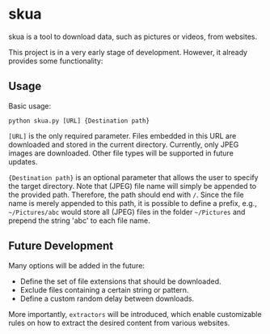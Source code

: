 # skua
skua is a tool to download data, such as pictures or videos, from websites.

This project is in a very early stage of development.
However, it already provides some functionality:

## Usage
Basic usage:
```
python skua.py [URL] {Destination path}
```
`[URL]` is the only required parameter. Files embedded in this URL are downloaded and stored in the current directory.
Currently, only JPEG images are downloaded. Other file types will be supported in future updates.

`{Destination path}` is an optional parameter that allows the user to specify the target directory.
Note that (JPEG) file name will simply be appended to the provided path. Therefore, the path should end with `/`. Since the file name is merely appended to this path, it is possible to define a prefix, e.g., `~/Pictures/abc` would store all (JPEG) files in the folder `~/Pictures` and prepend the string 'abc' to each file name.

## Future Development
Many options will be added in the future:

* Define the set of file extensions that should be downloaded.
* Exclude files containing a certain string or pattern.
* Define a custom random delay between downloads.

More importantly, `extractors` will be introduced, which enable customizable rules on how to extract the desired content from various websites.
